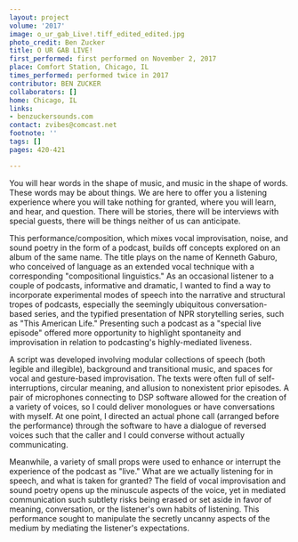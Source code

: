 ```yaml
---
layout: project
volume: '2017'
image: o_ur_gab_Live!.tiff_edited_edited.jpg
photo_credit: Ben Zucker
title: O UR GAB LIVE!
first_performed: first performed on November 2, 2017
place: Comfort Station, Chicago, IL
times_performed: performed twice in 2017
contributor: BEN ZUCKER
collaborators: []
home: Chicago, IL
links:
- benzuckersounds.com
contact: zvibes@comcast.net
footnote: ''
tags: []
pages: 420-421

---
```


You will hear words in the shape of music, and music in the shape of words. These words may be about things. We are here to offer you a listening experience where you will take nothing for granted, where you will learn, and hear, and question. There will be stories, there will be interviews with special guests, there will be things neither of us can anticipate.

This performance/composition, which mixes vocal improvisation, noise, and sound poetry in the form of a podcast, builds off concepts explored on an album of the same name. The title plays on the name of Kenneth Gaburo, who conceived of language as an extended vocal technique with a corresponding "compositional linguistics." As an occasional listener to a couple of podcasts, informative and dramatic, I wanted to find a way to incorporate experimental modes of speech into the narrative and structural tropes of podcasts, especially the seemingly ubiquitous conversation-based series, and the typified presentation of NPR storytelling series, such as "This American Life." Presenting such a podcast as a "special live episode" offered more opportunity to highlight spontaneity and improvisation in relation to podcasting's highly-mediated liveness.

A script was developed involving modular collections of speech (both legible and illegible), background and transitional music, and spaces for vocal and gesture-based improvisation. The texts were often full of self-interruptions, circular meaning, and allusion to nonexistent prior episodes. A pair of microphones connecting to DSP software allowed for the creation of a variety of voices, so I could deliver monologues or have conversations with myself. At one point, I directed an actual phone call (arranged before the performance) through the software to have a dialogue of reversed voices such that the caller and I could converse without actually communicating.

Meanwhile, a variety of small props were used to enhance or interrupt the experience of the podcast as "live." What are we actually listening for in speech, and what is taken for granted? The field of vocal improvisation and sound poetry opens up the minuscule aspects of the voice, yet in mediated communication such subtlety risks being erased or set aside in favor of meaning, conversation, or the listener's own habits of listening. This performance sought to manipulate the secretly uncanny aspects of the medium by mediating the listener's expectations.
